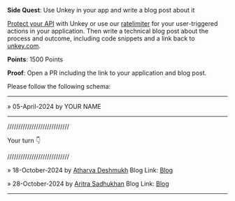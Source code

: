 **Side Quest**: Use Unkey in your app and write a blog post about it

[Protect your API](https://www.unkey.com/docs/apis/introduction) with Unkey or use our [ratelimiter](https://www.unkey.com/docs/ratelimiting/introduction) for your user-triggered actions in your application. Then write a technical blog post about the process and outcome, including code snippets and a link back to [unkey.com](https://unkey.com).

**Points**: 1500 Points

**Proof**: Open a PR including the link to your application and blog post.

Please follow the following schema:

---

» 05-April-2024 by YOUR NAME

---

////////////////////////////

Your turn 👇

////////////////////////////

» 18-October-2024 by [Atharva Deshmukh](https://oss.gg/Atharva-3000) Blog Link: [Blog](https://dev.to/atharva3000/unkey-rate-limiting-made-super-easy-and-how-i-used-it-2kca)
 
» 28-October-2024 by [Aritra Sadhukhan](https://oss.gg/aritradevelops) Blog Link: [Blog](https://medium.com/@aritrasadhukhan430/quick-and-easy-way-to-add-authentication-authorization-rbac-and-rate-limiting-to-your-apis-with-0241abca76ab)

---
